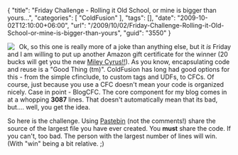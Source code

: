 {
	"title": "Friday Challenge - Rolling it Old School, or mine is bigger than yours...",
	"categories": [
		"ColdFusion"
	],
	"tags": [],
	"date": "2009-10-02T12:10:00+06:00",
	"url": "/2009/10/02/Friday-Challenge-Rolling-it-Old-School-or-mine-is-bigger-than-yours",
	"guid": "3550"
}

<img src="http://www.raymondcamden.com/images/cfjedi/Apple3small.jpg" align="left" style="margin-right:10px" />Ok, so this one is really more of a joke than anything else, but it <i>is</i> Friday and I am willing to put up another Amazon gift certificate for the winner (20 bucks will get you the new <a href="http://www.amazon.com/Time-Our-Lives-Miley-Cyrus/dp/B002NBQFYO/ref=sr_1_1?ie=UTF8&s=music&qid=1254497238&sr=8-1">Miley Cyrus!!</a>). As you know, encapsulating code and reuse is a "Good Thing (tm)". ColdFusion has long had good options for this - from the simple cfinclude, to custom tags and UDFs, to CFCs. Of course, just because you use a CFC doesn't mean your code is organized nicely. Case in point - BlogCFC. The core component for my blog comes in at a whopping <b>3087</b> lines. That doesn't automatically mean that its bad, but.... well, you get the idea.

So here is the challenge. Using <a href="http://pastebin.com/">Pastebin</a> (not the comments!) share the source of the largest file you have ever created. You <b>must</b> share the code. If you can't, too bad. The person with the largest number of lines will win. (With "win" being a bit relative. ;)
<br clear="left">